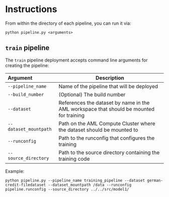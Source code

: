 # Instructions

From within the directory of each pipeline, you can run it via:

```
python pipeline.py <arguments>
```

## `train` pipeline

The `train` pipeline deployment accepts command line arguments for creating the pipeline:

| Argument              | Description |
|:--------------------  | ------------|
| `--pipeline_name`        | Name of the pipeline that will be deployed |
| `--build_number`      | (Optional) The build number |
| `--dataset`           | References the dataset by name in the AML workspace that should be mounted for training | 
| `--dataset_mountpath` | Path on the AML Compute Cluster where the dataset should be mounted to |
| `--runconfig`         | Path to the runconfig that configures the training |
| `--source_directory`  | Path to the source directory containing the training code | 

Example:
```
python pipeline.py --pipeline_name training_pipeline --dataset german-credit-filedataset --dataset_mountpath /data --runconfig pipeline.runconfig --source_directory ../../src/model1/
```

